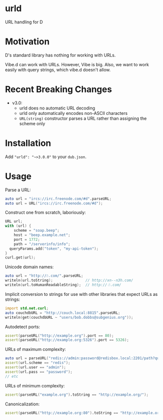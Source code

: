 # urld
URL handling for D

# Motivation
D's standard library has nothing for working with URLs.

Vibe.d can work with URLs. However, Vibe is big. Also, we want to work easily with query strings,
which vibe.d doesn't allow.

# Recent Breaking Changes

- v3.0:
	* urld does no automatic URL decoding
	* urld only automatically encodes non-ASCII characters
	* `URL(string)` constructor parses a URL rather than assigning the scheme only


# Installation
Add `"urld": "~>3.0.0"` to your `dub.json`.

# Usage

Parse a URL:

```D
auto url = "ircs://irc.freenode.com/#d".parseURL;
auto url = URL("ircs://irc.freenode.com/#d");
```

Construct one from scratch, laboriously:

```D
URL url;
with (url) {
	scheme = "soap.beep";
	host = "beep.example.net";
	port = 1772;
	path = "/serverinfo/info";
  queryParams.add("token", "my-api-token");
}
curl.get(url);
```

Unicode domain names:

```D
auto url = "http://☃.com/".parseURL;
writeln(url.toString);               // http://xn--n3h.com/
writeln(url.toHumanReadableString);  // http://☃.com/
```

Implicit conversion to strings for use with other libraries that expect URLs as strings:

```D
import std.net.curl;
auto couchdbURL = "http://couch.local:8815".parseURL;
writeln(get(couchdbURL ~ "users/bob.dobbs@subgenius.org"));
```

Autodetect ports:

```D
assert(parseURL("http://example.org").port == 80);
assert(parseURL("http://example.org:5326").port == 5326);
```

URLs of maximum complexity:

```D
auto url = parseURL("redis://admin:password@redisbox.local:2201/path?query=value#fragment");
assert(url.scheme == "redis");
assert(url.user == "admin");
assert(url.pass == "password");
// etc
```

URLs of minimum complexity:

```D
assert(parseURL("example.org").toString == "http://example.org/");
```

Canonicalization:

```D
assert(parseURL("http://example.org:80").toString == "http://example.org/");
```

